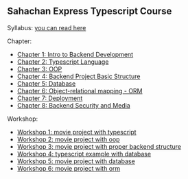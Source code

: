 ## Sahachan Express Typescript Course

Syllabus: [you can read here](https://github.com/Sahachan-Express-Typescript-Course/material/blob/main/Backend_dev_course_syllabus.pdf)

Chapter:
- [Chapter 1: Intro to Backend Development](https://github.com/Sahachan-Express-Typescript-Course/express-typescript-chapter-1)
- [Chapter 2: Typescript Language](https://github.com/Sahachan-Express-Typescript-Course/express-typescript-chapter-2)
- [Chapter 3: OOP](https://github.com/Sahachan-Express-Typescript-Course/express-typescript-chapter-3)
- [Chapter 4: Backend Project Basic Structure](https://github.com/Sahachan-Express-Typescript-Course/express-typescript-chapter-4)
- [Chapter 5: Database](https://github.com/Sahachan-Express-Typescript-Course/express-typescript-chapter-5)
- [Chapter 6: Object-relational mapping - ORM](https://github.com/Sahachan-Express-Typescript-Course/express-typescript-chapter-6)
- [Chapter 7: Deployment](https://github.com/Sahachan-Express-Typescript-Course/express-typescript-chapter-7)
- [Chapter 8: Backend Security and Media](https://github.com/Sahachan-Express-Typescript-Course/express-typescript-chapter-8)

Workshop:
- [Workshop 1: movie project with typescript](https://github.com/Sahachan-Express-Typescript-Course/express-typescript-workshop-1)
- [Workshop 2: movie project with oop](https://github.com/Sahachan-Express-Typescript-Course/express-typescript-workshop-2)
- [Workshop 3: movie project with proper backend structure](https://github.com/Sahachan-Express-Typescript-Course/express-typescript-workshop-3)
- [Workshop 4: typescript example with database](https://github.com/Sahachan-Express-Typescript-Course/express-typescript-workshop-4)
- [Workshop 5: movie project with database](https://github.com/Sahachan-Express-Typescript-Course/express-typescript-chapter-5)
- [Workshop 6: movie project with orm](https://github.com/Sahachan-Express-Typescript-Course/express-typescript-workshop-6)
